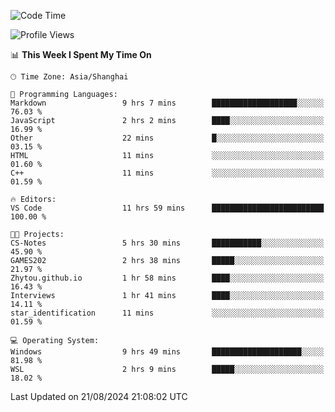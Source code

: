<!--START_SECTION:waka-->
![Code Time](http://img.shields.io/badge/Code%20Time-1%2C914%20hrs%201%20min-blue)

![Profile Views](http://img.shields.io/badge/Profile%20Views-5-blue)

📊 **This Week I Spent My Time On** 

```text
🕑︎ Time Zone: Asia/Shanghai

💬 Programming Languages: 
Markdown                 9 hrs 7 mins        ███████████████████░░░░░░   76.03 % 
JavaScript               2 hrs 2 mins        ████░░░░░░░░░░░░░░░░░░░░░   16.99 % 
Other                    22 mins             █░░░░░░░░░░░░░░░░░░░░░░░░   03.15 % 
HTML                     11 mins             ░░░░░░░░░░░░░░░░░░░░░░░░░   01.60 % 
C++                      11 mins             ░░░░░░░░░░░░░░░░░░░░░░░░░   01.59 % 

🔥 Editors: 
VS Code                  11 hrs 59 mins      █████████████████████████   100.00 % 

🐱‍💻 Projects: 
CS-Notes                 5 hrs 30 mins       ███████████░░░░░░░░░░░░░░   45.90 % 
GAMES202                 2 hrs 38 mins       █████░░░░░░░░░░░░░░░░░░░░   21.97 % 
Zhytou.github.io         1 hr 58 mins        ████░░░░░░░░░░░░░░░░░░░░░   16.43 % 
Interviews               1 hr 41 mins        ████░░░░░░░░░░░░░░░░░░░░░   14.11 % 
star_identification      11 mins             ░░░░░░░░░░░░░░░░░░░░░░░░░   01.59 % 

💻 Operating System: 
Windows                  9 hrs 49 mins       ████████████████████░░░░░   81.98 % 
WSL                      2 hrs 9 mins        █████░░░░░░░░░░░░░░░░░░░░   18.02 % 
```


 Last Updated on 21/08/2024 21:08:02 UTC
<!--END_SECTION:waka-->